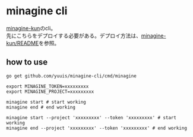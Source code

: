 # minagine cli

[minagine-kun](https://github.com/yuuis/minagine-kun)のcli。  
先にこちらをデプロイする必要がある。デプロイ方法は、[minagine-kun/README](https://github.com/yuuis/minagine-kun/blob/master/README.md)を参照。

## how to use

```shell script
go get github.com/yuuis/minagine-cli/cmd/minagine
```

```shell script
export MINAGINE_TOKEN=xxxxxxxxx
export MINAGINE_PROJECT=xxxxxxxxx

minagine start # start working
minagine end # end working
```

```shell script
minagine start --project 'xxxxxxxxx' --token 'xxxxxxxxx' # start working
minagine end --project 'xxxxxxxxx' --token 'xxxxxxxxx' # end working
```
